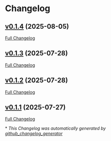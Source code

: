 # Changelog

## [v0.1.4](https://github.com/isprambiente/pdnd-ruby-client/tree/v0.1.4) (2025-08-05)

[Full Changelog](https://github.com/isprambiente/pdnd-ruby-client/compare/v0.1.3...v0.1.4)

## [v0.1.3](https://github.com/isprambiente/pdnd-ruby-client/tree/v0.1.3) (2025-07-28)

[Full Changelog](https://github.com/isprambiente/pdnd-ruby-client/compare/v0.1.2...v0.1.3)

## [v0.1.2](https://github.com/isprambiente/pdnd-ruby-client/tree/v0.1.2) (2025-07-28)

[Full Changelog](https://github.com/isprambiente/pdnd-ruby-client/compare/v0.1.1...v0.1.2)

## [v0.1.1](https://github.com/isprambiente/pdnd-ruby-client/tree/v0.1.1) (2025-07-27)

[Full Changelog](https://github.com/isprambiente/pdnd-ruby-client/compare/3f6941089b70a828eb2ebeb3778be2e8f92e4325...v0.1.1)



\* *This Changelog was automatically generated by [github_changelog_generator](https://github.com/github-changelog-generator/github-changelog-generator)*
